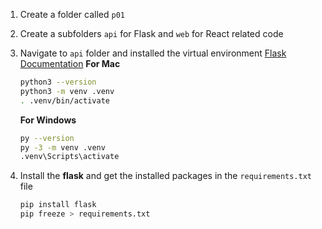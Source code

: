
1. Create a folder called `p01`
2. Create a subfolders `api` for Flask and `web` for React related code
3. Navigate to `api` folder and installed the virtual environment
    [Flask Documentation](https://flask.palletsprojects.com/en/2.3.x/installation/)
    **For Mac**
    ```bash
    python3 --version
    python3 -m venv .venv
    . .venv/bin/activate

    ```

    **For Windows**
    ```bash
    py --version
    py -3 -m venv .venv
    .venv\Scripts\activate
    ```
4. Install the **flask** and get the installed packages in the `requirements.txt` file

    ```bash
    pip install flask
    pip freeze > requirements.txt
    ```